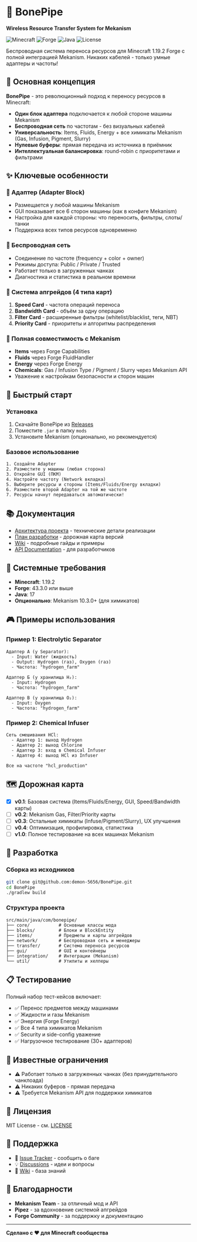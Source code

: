 # 🦴 BonePipe

**Wireless Resource Transfer System for Mekanism**

![Minecraft](https://img.shields.io/badge/Minecraft-1.19.2-green)
![Forge](https://img.shields.io/badge/Forge-43.3.0+-orange)
![Java](https://img.shields.io/badge/Java-17-blue)
![License](https://img.shields.io/badge/License-MIT-yellow)

Беспроводная система переноса ресурсов для Minecraft 1.19.2 Forge с полной интеграцией Mekanism. Никаких кабелей - только умные адаптеры и частоты!

## 🎯 Основная концепция

**BonePipe** - это революционный подход к переносу ресурсов в Minecraft:

- **Один блок адаптера** подключается к любой стороне машины Mekanism
- **Беспроводная сеть** по частотам - без визуальных кабелей
- **Универсальность**: Items, Fluids, Energy + все химикаты Mekanism (Gas, Infusion, Pigment, Slurry)
- **Нулевые буферы**: прямая передача из источника в приёмник
- **Интеллектуальная балансировка**: round-robin с приоритетами и фильтрами

## ✨ Ключевые особенности

### 🔌 Адаптер (Adapter Block)
- Размещается у любой машины Mekanism
- GUI показывает все 6 сторон машины (как в конфиге Mekanism)
- Настройка для каждой стороны: что переносить, фильтры, слоты/танки
- Поддержка всех типов ресурсов одновременно

### 📡 Беспроводная сеть
- Соединение по частоте (frequency + color + owner)
- Режимы доступа: Public / Private / Trusted
- Работает только в загруженных чанках
- Диагностика и статистика в реальном времени

### 🎴 Система апгрейдов (4 типа карт)
1. **Speed Card** - частота операций переноса
2. **Bandwidth Card** - объём за одну операцию  
3. **Filter Card** - расширенные фильтры (whitelist/blacklist, теги, NBT)
4. **Priority Card** - приоритеты и алгоритмы распределения

### 🧪 Полная совместимость с Mekanism
- **Items** через Forge Capabilities
- **Fluids** через Forge FluidHandler
- **Energy** через Forge Energy
- **Chemicals**: Gas / Infusion Type / Pigment / Slurry через Mekanism API
- Уважение к настройкам безопасности и сторон машин

## 🚀 Быстрый старт

### Установка
1. Скачайте BonePipe из [Releases](../../releases)
2. Поместите `.jar` в папку `mods`
3. Установите Mekanism (опционально, но рекомендуется)

### Базовое использование

```
1. Создайте Adapter
2. Разместите у машины (любая сторона)
3. Откройте GUI (ПКМ)
4. Настройте частоту (Network вкладка)
5. Выберите ресурсы и стороны (Items/Fluids/Energy вкладки)
6. Разместите второй Adapter на той же частоте
7. Ресурсы начнут передаваться автоматически!
```

## 📚 Документация

- [Архитектура проекта](ARCHITECTURE.md) - технические детали реализации
- [План разработки](ROADMAP.md) - дорожная карта версий
- [Wiki](../../wiki) - подробные гайды и примеры
- [API Documentation](docs/API.md) - для разработчиков

## 🔧 Системные требования

- **Minecraft**: 1.19.2
- **Forge**: 43.3.0 или выше
- **Java**: 17
- **Опционально**: Mekanism 10.3.0+ (для химикатов)

## 🎮 Примеры использования

### Пример 1: Electrolytic Separator
```
Адаптер А (у Separator):
  - Input: Water (жидкость)
  - Output: Hydrogen (газ), Oxygen (газ)
  - Частота: "hydrogen_farm"

Адаптер Б (у хранилища H₂):
  - Input: Hydrogen
  - Частота: "hydrogen_farm"

Адаптер В (у хранилища O₂):
  - Input: Oxygen
  - Частота: "hydrogen_farm"
```

### Пример 2: Chemical Infuser
```
Сеть смешивания HCl:
  - Адаптер 1: выход Hydrogen
  - Адаптер 2: выход Chlorine
  - Адаптер 3: вход в Chemical Infuser
  - Адаптер 4: выход HCl из Infuser
  
Все на частоте "hcl_production"
```

## 🗺️ Дорожная карта

- [x] **v0.1**: Базовая система (Items/Fluids/Energy, GUI, Speed/Bandwidth карты)
- [ ] **v0.2**: Mekanism Gas, Filter/Priority карты
- [ ] **v0.3**: Остальные химикаты (Infuse/Pigment/Slurry), UX улучшения
- [ ] **v0.4**: Оптимизация, профилировка, статистика
- [ ] **v1.0**: Полное тестирование на всех машинах Mekanism

## 🤝 Разработка

### Сборка из исходников
```bash
git clone git@github.com:demon-5656/BonePipe.git
cd BonePipe
./gradlew build
```

### Структура проекта
```
src/main/java/com/bonepipe/
├── core/           # Основные классы мода
├── blocks/         # Блоки и BlockEntity
├── items/          # Предметы и карты апгрейдов
├── network/        # Беспроводная сеть и менеджеры
├── transfer/       # Система переноса ресурсов
├── gui/            # GUI и контейнеры
├── integration/    # Интеграции (Mekanism)
└── util/           # Утилиты и хелперы
```

## 📋 Тестирование

Полный набор тест-кейсов включает:
- ✅ Перенос предметов между машинами
- ✅ Жидкости и газы Mekanism
- ✅ Энергия (Forge Energy)
- ✅ Все 4 типа химикатов Mekanism
- ✅ Security и side-config уважение
- ✅ Нагрузочное тестирование (30+ адаптеров)

## 🐛 Известные ограничения

- ⚠️ Работает только в загруженных чанках (без принудительного чанклоада)
- ⚠️ Никаких буферов - прямая передача
- ⚠️ Требуется Mekanism API для поддержки химикатов

## 📄 Лицензия

MIT License - см. [LICENSE](LICENSE)

## 💬 Поддержка

- 🐛 [Issue Tracker](../../issues) - сообщить о баге
- 💡 [Discussions](../../discussions) - идеи и вопросы
- 📖 [Wiki](../../wiki) - база знаний

## 🙏 Благодарности

- **Mekanism Team** - за отличный мод и API
- **Pipez** - за вдохновение системой апгрейдов
- **Forge Community** - за поддержку и документацию

---

**Сделано с ❤️ для Minecraft сообщества**
